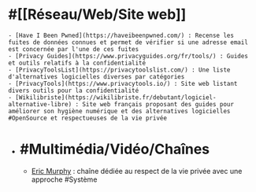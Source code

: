 # #[[Réseau/Web/Site web]]
	- [Have I Been Pwned](https://haveibeenpwned.com/) : Recense les fuites de données connues et permet de vérifier si une adresse email est concernée par l'une de ces fuites
	- [Privacy Guides](https://www.privacyguides.org/fr/tools/) : Guides et outils relatifs à la confidentialité
	- [PrivacyToolsList](https://privacytoolslist.com/) : Une liste d'alternatives logicielles diverses par catégories
	- [PrivacyTools](https://www.privacytools.io/) : Site web listant divers outils pour la confidentialité
	- [Wikilibriste](https://wikilibriste.fr/debutant/logiciel-alternative-libre) : Site web français proposant des guides pour améliorer son hygiène numérique et des alternatives logicielles #OpenSource et respectueuses de la vie privée
- # #Multimédia/Vidéo/Chaînes
	- [Eric Murphy](https://www.youtube.com/@EricMurphyxyz) :  chaîne dédiée au respect de la vie privée avec une approche #Système